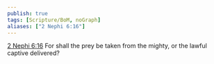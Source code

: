 ```yaml
---
publish: true
tags: [Scripture/BoM, noGraph]
aliases: ["2 Nephi 6:16"]
---
```

[2 Nephi 6:16](https://churchofjesuschrist.org/study/scriptures/bofm/2-ne/6?lang=eng&id=p16#p16) For shall the prey be taken from the mighty, or the lawful captive delivered?
